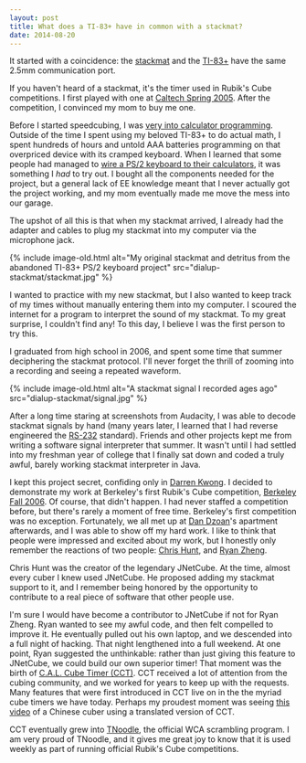 ```yaml
---
layout: post
title: What does a TI-83+ have in common with a stackmat?
date: 2014-08-20
---
```


It started with a coincidence: the
[stackmat](http://www.speedstacks.com/store/retail/speed-stacks-stackmat-pro-timer/)
and the
[TI-83+](http://education.ti.com/en/us/products/calculators/graphing-calculators/ti-83-plus/features/features-summary)
have the same 2.5mm communication port.

If you haven't heard of a stackmat, it's the timer used in Rubik's Cube
competitions. I first played with one at [Caltech Spring
2005](https://www.worldcubeassociation.org/results/c.php?i=CaltechSpring2005).
After the competition, I convinced my mom to buy me one.

Before I started speedcubing, I was
[very into calculator programming](/about#ti). Outside of the
time I spent using my beloved TI-83+ to do actual math, I spent hundreds of
hours and untold AAA batteries programming on that overpriced device with its
cramped keyboard. When I learned that some people had managed to
[wire a PS/2 keyboard to their calculators](http://www.radicalsoft.org/hardware/keyboard/),
it was something I *had* to try out. I bought all the components needed for the
project, but a general lack of EE knowledge
meant that I never actually got the project working, and my mom eventually made
me move the mess into our garage.

The upshot of all this is that when my stackmat arrived, I already
had the adapter and cables to plug my stackmat into my computer via the
microphone jack.

{% include image-old.html alt="My original stackmat and detritus from the abandoned TI-83+ PS/2 keyboard project" src="dialup-stackmat/stackmat.jpg" %}

I wanted to practice with my new stackmat, but I also wanted to keep track of
my times without manually entering them into my computer. I scoured
the internet for a program to interpret the sound of my stackmat.
To my great surprise, I couldn't find any! To this day, I believe I was the first
person to try this.

I graduated from high school in 2006, and spent some time that summer deciphering
the stackmat protocol. I'll never forget the thrill of zooming into a recording
and seeing a repeated waveform.

{% include image-old.html alt="A stackmat signal I recorded ages ago" src="dialup-stackmat/signal.jpg" %}

After a long time staring at screenshots from Audacity, I was able to decode
stackmat signals by hand (many years later, I learned that I had reverse engineered
the [RS-232](http://en.wikipedia.org/wiki/RS-232) standard).
Friends and other projects kept me from writing a software signal
interpreter that summer. It wasn't until I had settled into my freshman year of
college that I finally sat down and coded a truly awful, barely working
stackmat interpreter in Java.

I kept this project secret, confiding only in [Darren
Kwong](https://www.worldcubeassociation.org/results/p.php?i=2005KWON01).
I decided to demonstrate my work at Berkeley's first Rubik's Cube competition,
[Berkeley Fall 2006](https://www.worldcubeassociation.org/results/c.php?i=Berkeley2006).
Of course, that didn't happen. I had never staffed a
competition before, but there's rarely a moment of free time. Berkeley's first
competition was no exception. Fortunately, we
all met up at
[Dan Dzoan](https://www.worldcubeassociation.org/results/p.php?i=2006DZOA03)'s
apartment afterwards, and I was able to show off my hard work.
I like to think that people were impressed and excited about my work, but I honestly only remember the reactions of two people:
[Chris Hunt](https://www.worldcubeassociation.org/results/p.php?i=2005HUNT01),
and [Ryan Zheng](https://www.worldcubeassociation.org/results/p.php?i=2006ZHEN02).

Chris Hunt was the creator of the legendary JNetCube. At the time,
almost every cuber I knew used JNetCube. He proposed adding my stackmat support to
it, and I remember being honored by the opportunity to contribute to a real
piece of software that other people use.

I'm sure I would have become a contributor to JNetCube if not for Ryan Zheng.
Ryan wanted to see my awful code, and then felt compelled to improve it.
He eventually pulled out his own laptop, and we descended into a full night of hacking.
That night lengthened into a full weekend. At one
point, Ryan suggested the unthinkable: rather than just giving this feature to
JNetCube, we could build our own superior timer! That moment was the birth of
[C.A.L. Cube Timer (CCT)](http://cct.cubing.net/).
CCT received a lot of attention from the cubing community, and we worked for
years to keep up with the requests. Many features that were first introduced in
CCT live on in the the myriad cube timers we have today. Perhaps my proudest
moment was seeing [this video](http://v.youku.com/v_show/id_XMTMzNzY4MTgw.html)
of a Chinese cuber using a translated version of CCT.

CCT eventually grew into [TNoodle](/about#tnoodle), the official WCA scrambling
program. I am very proud of TNoodle, and it gives me great joy to know that
it is used weekly as part of running official Rubik's Cube competitions.
